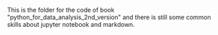 This is the folder for the code of book "python_for_data_analysis_2nd_version"
and there is still some common skills about jupyter notebook and markdown.
